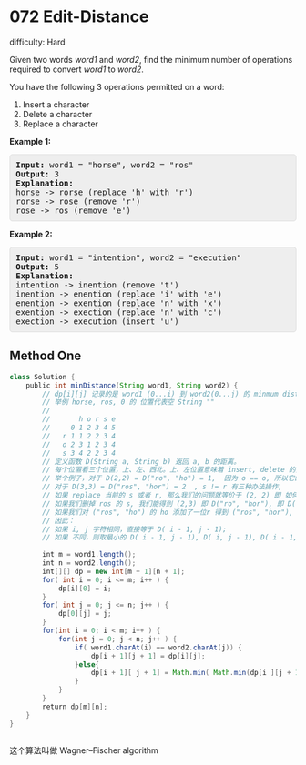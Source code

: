# 072 Edit-Distance

difficulty: Hard

<style>
        section pre{
          background-color: #eee;
          border: 1px solid #ddd;
          padding:10px;
          border-radius: 5px;
        }
      </style>
<section>
<div><p>Given two words <em>word1</em> and <em>word2</em>, find the minimum number of operations required to convert <em>word1</em> to <em>word2</em>.</p>
<p>You have the following 3 operations permitted on a word:</p>
<ol>
	<li>Insert a character</li>
	<li>Delete a character</li>
	<li>Replace a character</li>
</ol>
<p><strong>Example 1:</strong></p>
<pre><strong>Input:</strong> word1 = "horse", word2 = "ros"
<strong>Output:</strong> 3
<strong>Explanation:</strong> 
horse -&gt; rorse (replace 'h' with 'r')
rorse -&gt; rose (remove 'r')
rose -&gt; ros (remove 'e')
</pre>
<p><strong>Example 2:</strong></p>
<pre><strong>Input:</strong> word1 = "intention", word2 = "execution"
<strong>Output:</strong> 5
<strong>Explanation:</strong> 
intention -&gt; inention (remove 't')
inention -&gt; enention (replace 'i' with 'e')
enention -&gt; exention (replace 'n' with 'x')
exention -&gt; exection (replace 'n' with 'c')
exection -&gt; execution (insert 'u')
</pre>
</div></section>
 
 ## Method One 
 
``` Java
class Solution {
    public int minDistance(String word1, String word2) {
        // dp[i][j] 记录的是 word1 (0...i) 到 word2(0...j) 的 minmum distance;
        // 举例 horse, ros, 0 的 位置代表空 String ""
        // 
        //       h o r s e
        //     0 1 2 3 4 5
        //   r 1 1 2 2 3 4 
        //   o 2 3 1 2 3 4
        //   s 3 4 2 2 3 4 
        // 定义函数 D(String a, String b) 返回 a, b 的距离。
        // 每个位置看三个位置，上、左、西北。上、左位置意味着 insert, delete 的操作，而西北位置是 replace 的操作。
        // 举个例子，对于 D(2,2) = D("ro", "ho") = 1,  因为 o == o, 所以它的操作数等于子问题 D("r","h") 的结果。
        // 对于 D(3,3) = D("ros", "hor") = 2  , s != r 有三种办法操作,
        // 如果 replace 当前的 s 或者 r, 那么我们的问题就等价于 (2, 2) 即 如何 D("ro", "ho") 的结果 + 1。
        // 如果我们删掉 ros 的 s, 我们能得到 (2,3) 即 D("ro", "hor"), 即 D("ro", "hor") + 1；
        // 如果我们对 ("ros", "ho") 的 ho 添加了一位r 得到 ("ros", "hor"), 那么就是 D("ros", "ho") + 1;
        // 因此：
        // 如果 i, j 字符相同，直接等于 D( i - 1, j - 1);
        // 如果 不同，则取最小的 D( i - 1, j - 1), D( i, j - 1), D( i - 1, j ),
        
        int m = word1.length();
        int n = word2.length();
        int[][] dp = new int[m + 1][n + 1];
        for( int i = 0; i <= m; i++ ) {
            dp[i][0] = i;
        }
        for( int j = 0; j <= n; j++ ) {
            dp[0][j] = j;
        }
        for(int i = 0; i < m; i++ ) {
            for(int j = 0; j < n; j++ ) {
                if( word1.charAt(i) == word2.charAt(j)) {
                    dp[i + 1][j + 1] = dp[i][j];
                }else{
                    dp[i + 1][ j + 1] = Math.min( Math.min(dp[i ][j + 1],dp[i + 1][j ] ),dp[i ][j ] ) + 1;
                }
            }
        }
        return dp[m][n];
    }
}
​
```
这个算法叫做 Wagner–Fischer algorithm
